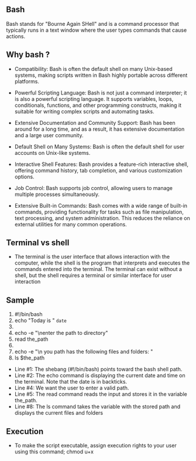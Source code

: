 ## Bash
Bash stands for "Bourne Again SHell" and is a command processor that typically runs in a text window where the user types commands that cause actions.

## Why bash ?
- Compatibility: Bash is often the default shell on many Unix-based systems, making scripts written in Bash highly portable across different platforms.

- Powerful Scripting Language: Bash is not just a command interpreter; it is also a powerful scripting language. It supports variables, loops, conditionals, functions, and other programming constructs, making it suitable for writing complex scripts and automating tasks.

- Extensive Documentation and Community Support: Bash has been around for a long time, and as a result, it has extensive documentation and a large user community. 

- Default Shell on Many Systems: Bash is often the default shell for user accounts on Unix-like systems. 

- Interactive Shell Features: Bash provides a feature-rich interactive shell, offering command history, tab completion, and various customization options. 

- Job Control: Bash supports job control, allowing users to manage multiple processes simultaneously. 

- Extensive Built-in Commands: Bash comes with a wide range of built-in commands, providing functionality for tasks such as file manipulation, text processing, and system administration. This reduces the reliance on external utilities for many common operations.

## Terminal vs shell
- The terminal is the user interface that allows interaction with the computer, while the shell is the program that interprets and executes the commands entered into the terminal. The terminal can exist without a shell, but the shell requires a terminal or similar interface for user interaction

## Sample
1. #!/bin/bash
2. echo "Today is " `date`
3. 
4. echo -e "\nenter the path to directory"
5. read the_path
6. 
7. echo -e "\n you path has the following files and folders: "
8. ls $the_path


- Line #1: The shebang (#!/bin/bash) points toward the bash shell path.
- Line #2: The echo command is displaying the current date and time on the terminal. Note that the date is in backticks.
- Line #4: We want the user to enter a valid path.
- Line #5: The read command reads the input and stores it in the variable the_path.
- Line #8: The ls command takes the variable with the stored path and displays the current files and folders

## Execution
- To make the script executable, assign execution rights to your user using this command;
  chmod u+x
